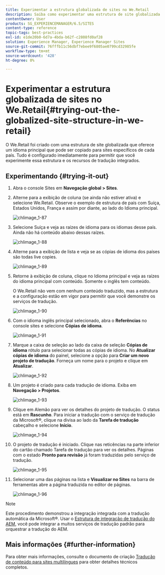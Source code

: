 ```yaml
---
title: Experimentar a estrutura globalizada de sites no We.Retail
description: Saiba como experimentar uma estrutura de site globalizada no Adobe Experience Manager usando o We.Retail.
contentOwner: User
products: SG_EXPERIENCEMANAGER/6.5/SITES
content-type: reference
topic-tags: best-practices
exl-id: e1de20b0-6d7a-4bda-b62f-c2808fd0af28
solution: Experience Manager, Experience Manager Sites
source-git-commit: 76fffb11c56dbf7ebee9f6805ae0799cd32985fe
workflow-type: tm+mt
source-wordcount: '428'
ht-degree: 0%

---
```


# Experimentar a estrutura globalizada de sites no We.Retail{#trying-out-the-globalized-site-structure-in-we-retail}

O We.Retail foi criado com uma estrutura de site globalizada que oferece um idioma principal que pode ser copiado para sites específicos de cada país. Tudo é configurado imediatamente para permitir que você experimente essa estrutura e os recursos de tradução integrados.

## Experimentando {#trying-it-out}

1. Abra o console Sites em **Navegação global > Sites**.
1. Alterne para a exibição de coluna (se ainda não estiver ativa) e selecione We.Retail. Observe o exemplo de estrutura de país com Suíça, Estados Unidos, França e assim por diante, ao lado do Idioma principal.

   ![chlimage_1-87](assets/chlimage_1-87a.png)

1. Selecione Suíça e veja as raízes de idioma para os idiomas desse país. Ainda não há conteúdo abaixo dessas raízes.

   ![chlimage_1-88](assets/chlimage_1-88a.png)

1. Alterne para a exibição de lista e veja se as cópias de idioma dos países são todas live copies.

   ![chlimage_1-89](assets/chlimage_1-89a.png)

1. Retorne à exibição de coluna, clique no Idioma principal e veja as raízes do idioma principal com conteúdo. Somente o inglês tem conteúdo.

   O We.Retail não vem com nenhum conteúdo traduzido, mas a estrutura e a configuração estão em vigor para permitir que você demonstre os serviços de tradução.

   ![chlimage_1-90](assets/chlimage_1-90a.png)

1. Com o idioma inglês principal selecionado, abra o **Referências** no console sites e selecione **Cópias de idioma**.

   ![chlimage_1-91](assets/chlimage_1-91.png)

1. Marque a caixa de seleção ao lado da caixa de seleção **Cópias de idioma** rótulo para selecionar todas as cópias de idioma. No **Atualizar cópias de idioma** do painel, selecione a opção para **Criar um novo projeto de tradução**. Forneça um nome para o projeto e clique em **Atualizar**.

   ![chlimage_1-92](assets/chlimage_1-92.png)

1. Um projeto é criado para cada tradução de idioma. Exiba em **Navegação > Projetos**.

   ![chlimage_1-93](assets/chlimage_1-93.png)

1. Clique em Alemão para ver os detalhes do projeto de tradução. O status está em **Rascunho**. Para iniciar a tradução com o serviço de tradução da Microsoft®, clique na divisa ao lado da **Tarefa de tradução** cabeçalho e selecione **Início**.

   ![chlimage_1-94](assets/chlimage_1-94.png)

1. O projeto de tradução é iniciado. Clique nas reticências na parte inferior do cartão chamado Tarefa de tradução para ver os detalhes. Páginas com o estado **Pronto para revisão** já foram traduzidas pelo serviço de tradução.

   ![chlimage_1-95](assets/chlimage_1-95.png)

1. Selecionar uma das páginas na lista e **Visualizar no Sites** na barra de ferramentas abre a página traduzida no editor de páginas.

   ![chlimage_1-96](assets/chlimage_1-96.png)

>[!NOTE]
>
>Este procedimento demonstrou a integração integrada com a tradução automática da Microsoft®. Usar o [Estrutura de integração de tradução do AEM](/help/sites-administering/translation.md), você pode integrar a muitos serviços de tradução padrão para orquestrar a tradução do AEM.

## Mais informações {#further-information}

Para obter mais informações, consulte o documento de criação [Tradução de conteúdo para sites multilíngues](/help/sites-administering/translation.md) para obter detalhes técnicos completos.
